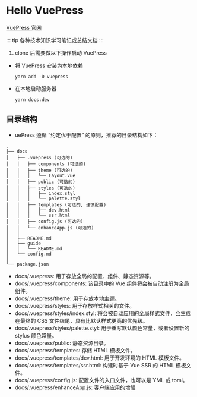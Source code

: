 # Hello VuePress

[VuePress 官网](https://www.vuepress.cn/guide/)

::: tip
各种技术知识学习笔记或总结文档
:::

1. clone 后需要做以下操作启动 VuePress
* 将 VuePress 安装为本地依赖
  ```
  yarn add -D vuepress
  ```
* 在本地启动服务器
  ```
  yarn docs:dev
  ```
## 目录结构
* uePress 遵循 “约定优于配置” 的原则，推荐的目录结构如下：
```
.
├── docs
│   ├── .vuepress (可选的)
│   │   ├── components (可选的)
│   │   ├── theme (可选的)
│   │   │   └── Layout.vue
│   │   ├── public (可选的)
│   │   ├── styles (可选的)
│   │   │   ├── index.styl
│   │   │   └── palette.styl
│   │   ├── templates (可选的, 谨慎配置)
│   │   │   ├── dev.html
│   │   │   └── ssr.html
│   │   ├── config.js (可选的)
│   │   └── enhanceApp.js (可选的)
│   │ 
│   ├── README.md
│   ├── guide
│   │   └── README.md
│   └── config.md
│ 
└── package.json
```

* docs/.vuepress: 用于存放全局的配置、组件、静态资源等。
* docs/.vuepress/components: 该目录中的 Vue 组件将会被自动注册为全局组件。
* docs/.vuepress/theme: 用于存放本地主题。
* docs/.vuepress/styles: 用于存放样式相关的文件。
* docs/.vuepress/styles/index.styl: 将会被自动应用的全局样式文件，会生成在最终的 CSS 文件结尾，具有比默认样式更高的优先级。
* docs/.vuepress/styles/palette.styl: 用于重写默认颜色常量，或者设置新的 stylus 颜色常量。
* docs/.vuepress/public: 静态资源目录。
* docs/.vuepress/templates: 存储 HTML 模板文件。
* docs/.vuepress/templates/dev.html: 用于开发环境的 HTML 模板文件。
* docs/.vuepress/templates/ssr.html: 构建时基于 Vue SSR 的 HTML 模板文件。
* docs/.vuepress/config.js: 配置文件的入口文件，也可以是 YML 或 toml。
* docs/.vuepress/enhanceApp.js: 客户端应用的增强